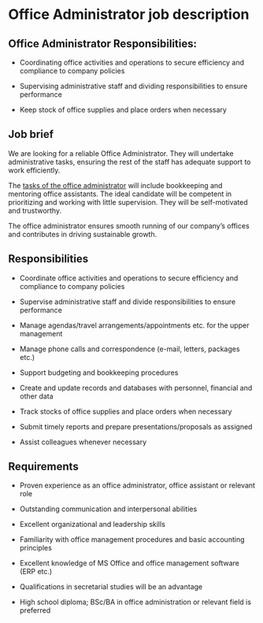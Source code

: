 # Office Administrator job description


## Office Administrator Responsibilities:
* Coordinating office activities and operations to secure efficiency and compliance to company policies

* Supervising administrative staff and dividing responsibilities to ensure performance

* Keep stock of office supplies and place orders when necessary


## Job brief
We are looking for a reliable Office Administrator. They will undertake administrative tasks, ensuring the rest of the staff has adequate support to work efficiently.

The <a href="https://resources.workable.com/office-manager-interview-questions">tasks of the office administrator</a> will include bookkeeping and mentoring office assistants. The ideal candidate will be competent in prioritizing and working with little supervision. They will be self-motivated and trustworthy.

The office administrator ensures smooth running of our company’s offices and contributes in driving sustainable growth.



## Responsibilities

* Coordinate office activities and operations to secure efficiency and compliance to company policies

* Supervise administrative staff and divide responsibilities to ensure performance

* Manage agendas/travel arrangements/appointments etc. for the upper management

* Manage phone calls and correspondence (e-mail, letters, packages etc.)

* Support budgeting and bookkeeping procedures

* Create and update records and databases with personnel, financial and other data

* Track stocks of office supplies and place orders when necessary

* Submit timely reports and prepare presentations/proposals as assigned

* Assist colleagues whenever necessary


## Requirements

* Proven experience as an office administrator, office assistant or relevant role

* Outstanding communication and interpersonal abilities

* Excellent organizational and leadership skills

* Familiarity with office management procedures and basic accounting principles

* Excellent knowledge of MS Office and office management software (ERP etc.)

* Qualifications in secretarial studies will be an advantage

* High school diploma; BSc/BA in office administration or relevant field is preferred
